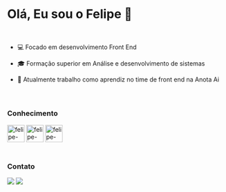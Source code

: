  # Olá, Eu sou o Felipe 👋

 <br/>

- 💻 Focado em desenvolvimento Front End
  
- 🎓 Formação superior em Análise e desenvolvimento de sistemas

- 💼 Atualmente trabalho como aprendiz no time de front end na Anota Ai

</br>

 ## <h3>Conhecimento</h3>

<div style="display: inline_block">
    <img align='center' alt='felipe-html' width='40' height='40' src="https://cdn.jsdelivr.net/gh/devicons/devicon/icons/html5/html5-plain-wordmark.svg"  />
    <img align='center' alt='felipe-css' width='40' height='40' src="https://cdn.jsdelivr.net/gh/devicons/devicon/icons/css3/css3-plain-wordmark.svg" />          
    <img align='center' alt='felipe-javascript' width='40' height='40' src="https://cdn.jsdelivr.net/gh/devicons/devicon/icons/javascript/javascript-plain.svg" /> 
</div>

</br>

 ## <h3>Contato</h3>

<div>
  <a href='https://www.linkedin.com/in/felipepereiradev/' target: _blank > <img  src='https://img.shields.io/badge/-LinkedIn-%230077B5?style=for-the-badge&logo=linkedin&logoColor=white'></a>
  <a href='mailto:f3lipe.pereir4@gmail.com'> <img src="https://img.shields.io/badge/-Gmail-%23333?style=for-the-badge&logo=gmail&logoColor=white"> </a>
  
</div>
 
  


  
